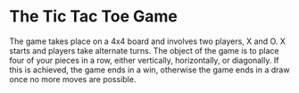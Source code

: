 # The Tic Tac Toe Game

The game takes place on a 4x4 board and involves two players, X and O. X 
starts and players take alternate turns. The object of the game is to 
place four of your pieces in a row, either vertically, horizontally, or 
diagonally. If this is achieved, the game ends in a win, otherwise the 
game ends in a draw once no more moves are possible.
